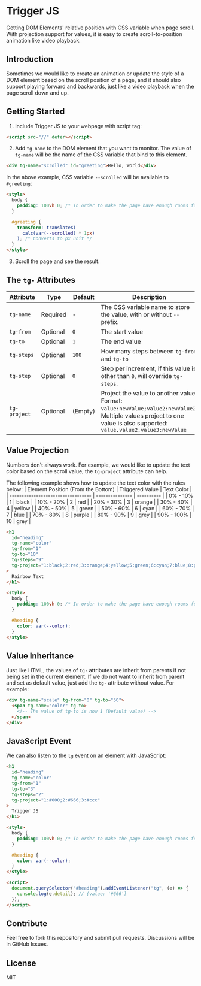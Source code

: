 # Trigger JS

Getting DOM Elements' relative position with CSS variable when page scroll. With projection support for values, it is easy to create scroll-to-position animation like video playback.

## Introduction

Sometimes we would like to create an animation or update the style of a DOM element based on the scroll position of a page, and it should also support playing forward and backwards, just like a video playback when the page scroll down and up.

## Getting Started

1. Include Trigger JS to your webpage with script tag:

```html
<script src="//" defer></script>
```

2. Add `tg-name` to the DOM element that you want to monitor. The value of `tg-name` will be the name of the CSS variable that bind to this element.

```html
<div tg-name="scrolled" id="greeting">Hello, World</div>
```

In the above example, CSS variable `--scrolled` will be available to `#greeting`:

```html
<style>
  body {
    padding: 100vh 0; /* In order to make the page have enough rooms for scrolling */
  }

  #greeting {
    transform: translateX(
      calc(var(--scrolled) * 1px)
    ); /* Converts to px unit */
  }
</style>
```

3. Scroll the page and see the result.

## The `tg-` Attributes

| Attribute    | Type     | Default | Description                                                                                                                                                           |
| ------------ | -------- | ------- | --------------------------------------------------------------------------------------------------------------------------------------------------------------------- |
| `tg-name`    | Required | -       | The CSS variable name to store the value, with or without `--` prefix.                                                                                                |
| `tg-from`    | Optional | `0`     | The start value                                                                                                                                                       |
| `tg-to`      | Optional | `1`     | The end value                                                                                                                                                         |
| `tg-steps`   | Optional | `100`   | How many steps between `tg-from` and `tg-to`                                                                                                                          |
| `tg-step`    | Optional | `0`     | Step per increment, if this value is other than `0`, will override `tg-steps`.                                                                                        |
| `tg-project` | Optional | (Empty) | Project the value to another value. Format: `value:newValue;value2:newValue2`. Multiple values project to one value is also supported: `value,value2,value3:newValue` |

## Value Projection

Numbers don't always work. For example, we would like to update the text color based on the scroll value, the `tg-project` attribute can help.

The following example shows how to update the text color with the rules below:
| Element Position (From the Bottom) | Triggered Value | Text Color |
| ---------------------------------- | --------------- | ---------- |
| 0% - 10% | 1 | black |
| 10% - 20% | 2 | red |
| 20% - 30% | 3 | orange |
| 30% - 40% | 4 | yellow |
| 40% - 50% | 5 | green |
| 50% - 60% | 6 | cyan |
| 60% - 70% | 7 | blue |
| 70% - 80% | 8 | purple |
| 80% - 90% | 9 | grey |
| 90% - 100% | 10 | grey |

```html
<h1
  id="heading"
  tg-name="color"
  tg-from="1"
  tg-to="10"
  tg-steps="9"
  tg-project="1:black;2:red;3:orange;4:yellow;5:green;6:cyan;7:blue;8:purple;9,10:grey"
>
  Rainbow Text
</h1>

<style>
  body {
    padding: 100vh 0; /* In order to make the page have enough rooms for scrolling */
  }

  #heading {
    color: var(--color);
  }
</style>
```

## Value Inheritance

Just like HTML, the values of `tg-` attributes are inherit from parents if not being set in the current element. If we do not want to inherit from parent and set as default value, just add the `tg-` attribute without value. For example:

```html
<div tg-name="scale" tg-from="0" tg-to="50">
  <span tg-name="color" tg-to>
    <!-- The value of tg-to is now 1 (Default value) -->
  </span>
</div>
```

## JavaScript Event

We can also listen to the `tg` event on an element with JavaScript:

```html
<h1
  id="heading"
  tg-name="color"
  tg-from="1"
  tg-to="3"
  tg-steps="2"
  tg-project="1:#000;2:#666;3:#ccc"
>
  Trigger JS
</h1>

<style>
  body {
    padding: 100vh 0; /* In order to make the page have enough rooms for scrolling */
  }

  #heading {
    color: var(--color);
  }
</style>

<script>
  document.querySelector("#heading").addEventListener("tg", (e) => {
    console.log(e.detail); // {value: '#666'}
  });
</script>
```

## Contribute

Feel free to fork this repository and submit pull requests. Discussions will be in GitHub Issues.

## License

MIT

